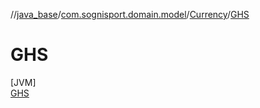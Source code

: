 //[java_base](../../../../index.md)/[com.sognisport.domain.model](../../index.md)/[Currency](../index.md)/[GHS](index.md)

# GHS

[JVM]\
[GHS](index.md)
